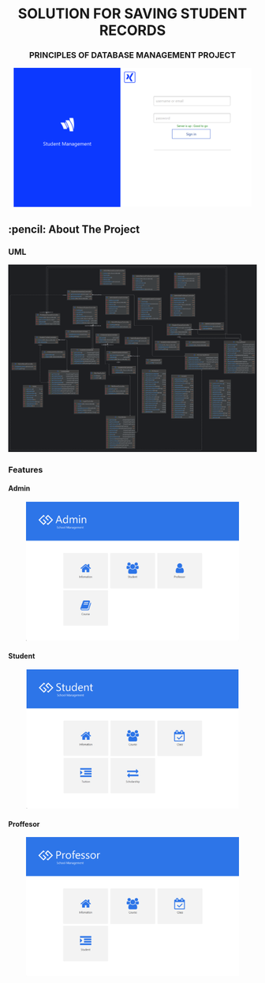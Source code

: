 <h1 align="center"> SOLUTION FOR SAVING STUDENT RECORDS </h1>
<h3 align="center"> PRINCIPLES OF DATABASE MANAGEMENT PROJECT </h3>
<p align="center"> 
  <img src="resources/image1.png" height="282px">
</p>

<h2 id="about-the-project"> :pencil: About The Project</h2>
<h3 id="uml"> UML </h3>
  <img src="resources/studentmanagement.png" alt="uml"/>
  
<h3 id="features"> Features </h3>
  <h4> Admin </h4> 
    <p align="center"> 
      <img src="resources/image2.png" height="282px">
    </p>
    <!-- <ul>
      <li>View information (Account, Student, Proffesor)</li>
    </ul> -->
  <h4> Student </h4>
    <p align="center"> 
      <img src="resources/image3.png" height="282px">
    </p>
    <!-- <ul>
      <li>View information</li>
      <li>View information</li>
    </ul> -->
  <h4> Proffesor </h4>
    <p align="center"> 
      <img src="resources/image4.png" height="282px">
    </p>
  
